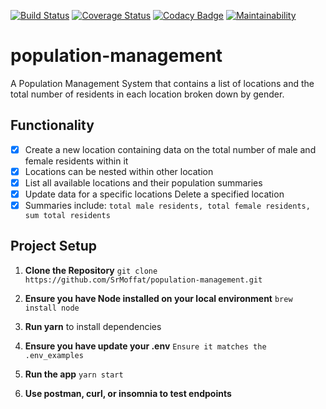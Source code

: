 [![Build Status](https://travis-ci.org/SrMoffat/MyDiary.svg?branch=ch-refactor-tests)](https://travis-ci.org/SrMoffat/MyDiary)
[![Coverage Status](https://coveralls.io/repos/github/SrMoffat/MyDiary/badge.svg?branch=ch-refactor-tests)](https://coveralls.io/github/SrMoffat/MyDiary?branch=ch-refactor-tests)
[![Codacy Badge](https://api.codacy.com/project/badge/Grade/1035762f60c44fc4a83ed5900b7eeecd)](https://www.codacy.com/app/SrMoffat/MyDiary?utm_source=github.com&amp;utm_medium=referral&amp;utm_content=SrMoffat/MyDiary&amp;utm_campaign=Badge_Grade)
[![Maintainability](https://api.codeclimate.com/v1/badges/f981ab50b5790bf90bab/maintainability)](https://codeclimate.com/github/SrMoffat/MyDiary/maintainability)

# population-management
A Population Management System that contains a list of locations and the total number of residents in each location broken down by gender.  

## Functionality
- [x] Create a new location containing data on the total number of male and female residents within it
- [x] Locations can be nested within other location
- [x] List all available locations and their population summaries
- [x] Update data for a specific locations Delete a specified location
- [x] Summaries include: `total male residents, total female residents, sum total residents`

## Project Setup
1. **Clone the Repository**
`git clone https://github.com/SrMoffat/population-management.git`

2. **Ensure you have Node installed on your local environment**
`brew install node`

3. **Run yarn** to install dependencies
4. **Ensure you have update your .env**
`Ensure it matches the .env_examples`
5. **Run the app**
`yarn start`
6. **Use postman, curl, or insomnia to test endpoints**
